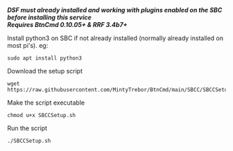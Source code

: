 ***DSF must already installed and working with plugins enabled on the SBC before installing this service***  
***Requires BtnCmd 0.10.05+ & RRF 3.4b7+***  

Install python3 on SBC if not already installed (normally already installed on most pi's). eg:
```
sudo apt install python3  
```  

Download the setup script
```
wget https://raw.githubusercontent.com/MintyTrebor/BtnCmd/main/SBCC/SBCCSetup.sh
```
Make the script executable  
```
chmod u+x SBCCSetup.sh
```  
Run the script 
```
./SBCCSetup.sh
```

